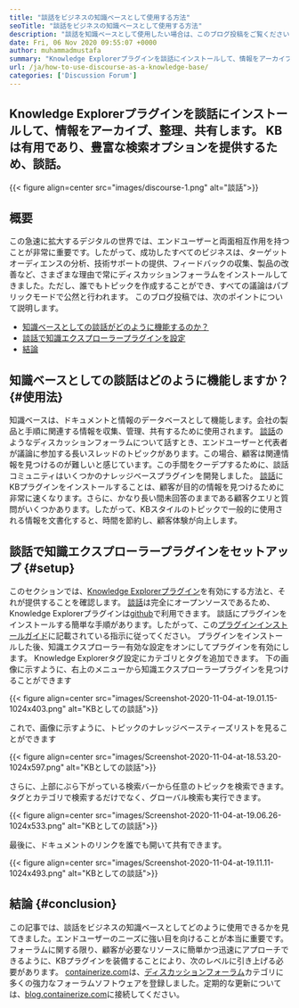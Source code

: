 ```yaml
---
title: "談話をビジネスの知識ベースとして使用する方法" 
seoTitle: "談話をビジネスの知識ベースとして使用する方法" 
description: "談話を知識ベースとして使用したい場合は、このブログ投稿をご覧ください。今日それを有効にし、あなたの会社の文書のライブバージョンを共有する" 
date: Fri, 06 Nov 2020 09:55:07 +0000
author: muhammadmustafa
summary: "Knowledge Explorerプラグインを談話にインストールして、情報をアーカイブ、整理、共有します。 KBは有用であり、豊富な検索オプションを提供するため、談話。" 
url: /ja/how-to-use-discourse-as-a-knowledge-base/
categories: ['Discussion Forum']
---
```


## Knowledge Explorerプラグインを談話にインストールして、情報をアーカイブ、整理、共有します。 KBは有用であり、豊富な検索オプションを提供するため、談話。

{{< figure align=center src="images/discourse-1.png" alt="談話">}}


## 概要
この急速に拡大するデジタルの世界では、エンドユーザーと両面相互作用を持つことが非常に重要です。したがって、成功したすべてのビジネスは、ターゲットオーディエンスの分析、技術サポートの提供、フィードバックの収集、製品の改善など、さまざまな理由で常にディスカッションフォーラムをインストールしてきました。ただし、誰でもトピックを作成することができ、すべての議論はパブリックモードで公然と行われます。
このブログ投稿では、次のポイントについて説明します。
  * [知識ベースとしての談話がどのように機能するのか？][1]
  * [談話で知識エクスプローラープラグインを設定][2]
  * [結論][3]

## 知識ベースとしての談話はどのように機能しますか？   {#使用法}
知識ベースは、ドキュメントと情報のデータベースとして機能します。会社の製品と手順に関連する情報を収集、管理、共有するために使用されます。 [談話][4]のようなディスカッションフォーラムについて話すとき、エンドユーザーと代表者が議論に参加する長いスレッドのトピックがあります。この場合、顧客は関連情報を見つけるのが難しいと感じています。この手間をクーデプするために、談話コミュニティはいくつかのナレッジベースプラグインを開発しました。
[談話][4]にKBプラグインをインストールすることは、顧客が目的の情報を見つけるために非常に速くなります。さらに、かなり長い間未回答のままである顧客クエリと質問がいくつかあります。したがって、KBスタイルのトピックで一般的に使用される情報を文書化すると、時間を節約し、顧客体験が向上します。

## 談話で知識エクスプローラープラグインをセットアップ {#setup}
このセクションでは、[Knowledge Explorerプラグイン][5]を有効にする方法と、それが提供することを確認します。
[談話][4]は完全にオープンソースであるため、Knowledge Explorerプラグインは[github][5]で利用できます。
談話にプラグインをインストールする簡単な手順があります。したがって、この[プラグインインストールガイド][6]に記載されている指示に従ってください。
プラグインをインストールした後、知識エクスプローラー有効な設定をオンにしてプラグインを有効にします。 Knowledge Explorerタグ設定にカテゴリとタグを追加できます。
下の画像に示すように、右上のメニューから知識エクスプローラープラグインを見つけることができます

{{< figure align=center src="images/Screenshot-2020-11-04-at-19.01.15-1024x403.png" alt="KBとしての談話">}}

これで、画像に示すように、トピックのナレッジベースティーズリストを見ることができます

{{< figure align=center src="images/Screenshot-2020-11-04-at-18.53.20-1024x597.png" alt="KBとしての談話">}}

さらに、上部にぶら下がっている検索バーから任意のトピックを検索できます。タグとカテゴリで検索するだけでなく、グローバル検索も実行できます。

{{< figure align=center src="images/Screenshot-2020-11-04-at-19.06.26-1024x533.png" alt="KBとしての談話">}}

最後に、ドキュメントのリンクを誰でも開いて共有できます。

{{< figure align=center src="images/Screenshot-2020-11-04-at-19.11.11-1024x493.png" alt="KBとしての談話">}}


## 結論 {#conclusion}
この記事では、談話をビジネスの知識ベースとしてどのように使用できるかを見てきました。エンドユーザーのニーズに強い目を向けることが本当に重要です。フォーラムに関する限り、顧客が必要なリソースに簡単かつ迅速にアプローチできるように、KBプラグインを装備することにより、次のレベルに引き上げる必要があります。
[containerize.com][7]は、[ディスカッションフォーラム][8]カテゴリに多くの強力なフォーラムソフトウェアを登録しました。定期的な更新については、[blog.containerize.com][9]に接続してください。

  
[1]: #usage
[2]: #setup
[3]: #Conclusion
[4]: https://products.containerize.com/discussion-forum/discourse
[5]: https://github.com/discourse/discourse-knowledge-explorer
[6]: https://meta.discourse.org/t/install-a-plugin/19157
[7]: https://www.containerize.com/
[8]: https://products.containerize.com/discussion-forum
[9]: https://blog.containerize.com/
